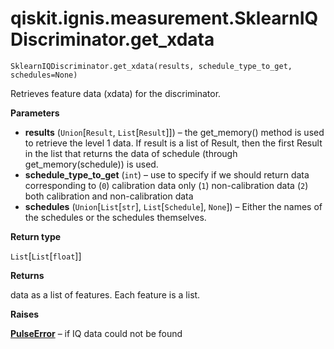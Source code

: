 # qiskit.ignis.measurement.SklearnIQDiscriminator.get\_xdata

`SklearnIQDiscriminator.get_xdata(results, schedule_type_to_get, schedules=None)`

Retrieves feature data (xdata) for the discriminator.

**Parameters**

*   **results** (`Union`\[`Result`, `List`\[`Result`]]) – the get\_memory() method is used to retrieve the level 1 data. If result is a list of Result, then the first Result in the list that returns the data of schedule (through get\_memory(schedule)) is used.
*   **schedule\_type\_to\_get** (`int`) – use to specify if we should return data corresponding to (`0`) calibration data only (`1`) non-calibration data (`2`) both calibration and non-calibration data
*   **schedules** (`Union`\[`List`\[`str`], `List`\[`Schedule`], `None`]) – Either the names of the schedules or the schedules themselves.

**Return type**

`List`\[`List`\[`float`]]

**Returns**

data as a list of features. Each feature is a list.

**Raises**

[**PulseError**](qiskit.pulse.PulseError#qiskit.pulse.PulseError "qiskit.pulse.PulseError") – if IQ data could not be found
